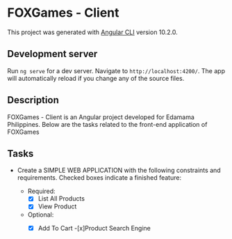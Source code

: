 # FOXGames - Client

This project was generated with [Angular CLI](https://github.com/angular/angular-cli) version 10.2.0.

## Development server

Run `ng serve` for a dev server. Navigate to `http://localhost:4200/`. The app will automatically reload if you change any of the source files.

## Description

FOXGames - Client is an Angular project developed for Edamama Philippines. Below are the tasks related to the front-end application of FOXGames

## Tasks
- Create a SIMPLE WEB APPLICATION with the following constraints and requirements. Checked boxes indicate a finished feature:

    - Required:
        - [x]  List All Products
        -[x] View Product
    - Optional:
        -[x] Add To Cart
        -[x]Product Search Engine


